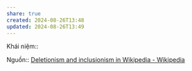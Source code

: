 ```yaml
---
share: true
created: 2024-08-26T13:48
updated: 2024-08-26T13:49
---
```

Khái niệm:: 

Nguồn:: [Deletionism and inclusionism in Wikipedia - Wikipedia](https://en.wikipedia.org/wiki/Deletionism_and_inclusionism_in_Wikipedia)